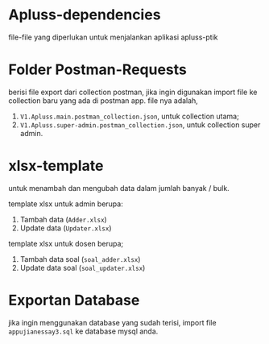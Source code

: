 # Apluss-dependencies
file-file yang diperlukan untuk menjalankan aplikasi apluss-ptik

# Folder Postman-Requests
berisi file export dari collection postman, jika ingin digunakan import file ke collection baru yang ada di postman app.
file nya adalah, 
1. `V1.Apluss.main.postman_collection.json`, untuk collection utama;
2. `V1.Apluss.super-admin.postman_collection.json`, untuk collection super admin.

# xlsx-template
untuk menambah dan mengubah data dalam jumlah banyak / bulk.

template xlsx untuk admin berupa:
1. Tambah data (`Adder.xlsx`)
2. Update data (`Updater.xlsx`)

template xlsx untuk dosen berupa;
1. Tambah data soal (`soal_adder.xlsx`)
2. Update data soal (`soal_updater.xlsx`)

# Exportan Database
jika ingin menggunakan database yang sudah terisi, import file `appujianessay3.sql` ke database mysql anda.
